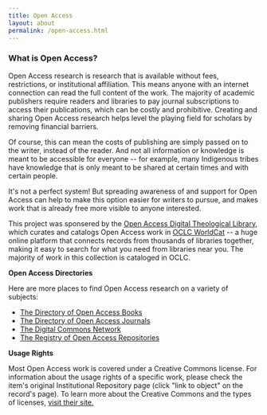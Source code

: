 ```yaml
---
title: Open Access
layout: about
permalink: /open-access.html
--- 
```

### What is Open Access?

Open Access research is research that is available without fees, restrictions, or institutional affiliation. This means anyone with an internet connection can read the full content of the work. The majority of academic publishers require readers and libraries to pay journal subscriptions to access their publications, which can be costly and prohibitive. Creating and sharing Open Access research helps level the playing field for scholars by removing financial barriers. 

Of course, this can mean the costs of publishing are simply passed on to the writer, instead of the reader. And not all information or knowledge is meant to be accessible for everyone -- for example, many Indigenous tribes have knowledge that is only meant to be shared at certain times and with certain people.

It's not a perfect system! But spreading awareness of and support for Open Access can help to make this option easier for writers to pursue, and makes work that is already free more visible to anyone interested.


This project was sponsered by the [Open Access Digital Theological Library](https://libguides.thedtl.org/oadtl/about), which curates and catalogs Open Access work in [OCLC WorldCat](https://search.worldcat.org/) -- a huge online platform that connects records from thousands of libraries together, making it easy to search for what you need from libraries near you. The majority of work in this collection is cataloged in OCLC. 

**Open Access Directories**

Here are more places to find Open Access research on a variety of subjects:
- [The Directory of Open Access Books](https://www.doabooks.org/)
- [The Directory of Open Access Journals](https://doaj.org/)
- [The Digital Commons Network](https://network.bepress.com/)
- [The Registry of Open Access Repositories](https://roar.eprints.org/)

**Usage Rights**

Most Open Access work is covered under a Creative Commons license. For information about the usage rights of a specific work, please check the item's original Institutional Repository page (click "link to object" on the record's page). To learn more about the Creative Commons and the types of licenses, [visit their site.](https://creativecommons.org/share-your-work/cclicenses/)
